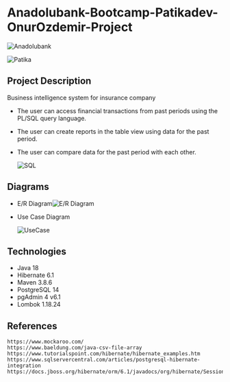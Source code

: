 # Anadolubank-Bootcamp-Patikadev-OnurOzdemir-Project



![Anadolubank](https://www.anadolubank.com.tr/assets/img/logo.svg)

![Patika](https://global-uploads.webflow.com/6097e0eca1e87557da031fef/609859a191abe5d64b17fed3_Patika%20logo-p-500.png)



## Project Description

Business intelligence system for insurance company

- The user can access financial transactions from past periods using the PL/SQL query language.

- The user can create reports in the table view using data for the past period.

- The user can compare data for the past period with each other.

  ![SQL](https://i.ibb.co/yhTYB6z/SQL.jpg)

## Diagrams
- E/R Diagram![E/R Diagram](https://i.ibb.co/T4wM52X/ERDiagram.png)

- Use Case Diagram

  ![UseCase](https://i.ibb.co/gjtFPJr/UseCase.png)

## Technologies

  - Java 18
  - Hibernate 6.1
  - Maven 3.8.6
  - PostgreSQL 14
  - pgAdmin 4 v6.1
  - Lombok 1.18.24

## References

```http
https://www.mockaroo.com/
https://www.baeldung.com/java-csv-file-array
https://www.tutorialspoint.com/hibernate/hibernate_examples.htm
https://www.sqlservercentral.com/articles/postgresql-hibernate-integration
https://docs.jboss.org/hibernate/orm/6.1/javadocs/org/hibernate/Session.html
```
